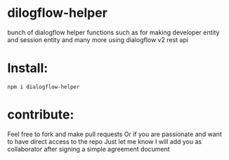 # dilogflow-helper
bunch of dialogflow helper
 functions such as for making developer entity
 and session entity and many more using dialogflow v2 rest api

# Install:
`npm i dialogflow-helper`

# contribute:
Feel free to fork and make pull requests
Or if you are passionate and want to have direct access to the repo Just let me know I will add you as collaborator after signing a simple agreement document
